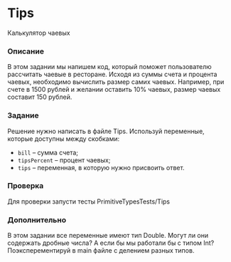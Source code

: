 # Tips

Калькулятор чаевых

### Описание

В этом задании мы напишем код, который поможет пользователю рассчитать чаевые в ресторане. Исходя из суммы счета и процента чаевых, необходимо вычислить размер самих чаевых. Например, при счете в 1500 рублей и желании оставить 10% чаевых, размер чаевых составит 150 рублей.

### Задание

Решение нужно написать в файле Tips. Используй переменные, которые доступны между скобками:
- `bill` – сумма счета;
- `tipsPercent` – процент чаевых;
- `tips` – переменная, в которую нужно присвоить ответ. 

### Проверка

Для проверки запусти тесты PrimitiveTypesTests/Tips

### Дополнительно

В этом задании все переменные имеют тип Double. Могут ли они содержать дробные числа? А если бы мы работали бы с типом Int?
Поэксперементируй в main файле с делением разных типов.
